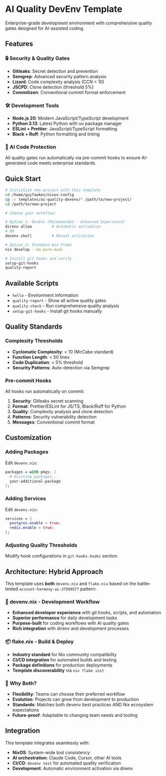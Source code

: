 # AI Quality DevEnv Template

Enterprise-grade development environment with comprehensive quality gates designed for AI-assisted coding.

## Features

### 🔒 Security & Quality Gates
- **Gitleaks**: Secret detection and prevention
- **Semgrep**: Advanced security pattern analysis
- **Lizard**: Code complexity analysis (CCN < 10)
- **JSCPD**: Clone detection (threshold 5%)
- **Commitizen**: Conventional commit format enforcement

### 🛠️ Development Tools
- **Node.js 20**: Modern JavaScript/TypeScript development
- **Python 3.13**: Latest Python with uv package manager
- **ESLint + Prettier**: JavaScript/TypeScript formatting
- **Black + Ruff**: Python formatting and linting

### 🤖 AI Code Protection
All quality gates run automatically via pre-commit hooks to ensure AI-generated code meets enterprise standards.

## Quick Start

```bash
# Initialize new project with this template
cd /home/guyfawkes/nixos-config
cp -r templates/ai-quality-devenv/* /path/to/new-project/
cd /path/to/new-project

# Choose your workflow:

# Option 1: DevEnv (Recommended - Enhanced Experience)
direnv allow         # Automatic activation
# OR
devenv shell         # Manual activation

# Option 2: Standard Nix Flake
nix develop --no-pure-eval

# Install git hooks and verify
setup-git-hooks
quality-report
```

## Available Scripts

- `hello` - Environment information
- `quality-report` - Show all active quality gates
- `quality-check` - Run comprehensive quality analysis
- `setup-git-hooks` - Install git hooks manually

## Quality Standards

### Complexity Thresholds
- **Cyclomatic Complexity**: < 10 (McCabe standard)
- **Function Length**: < 50 lines
- **Code Duplication**: < 5% threshold
- **Security Patterns**: Auto-detection via Semgrep

### Pre-commit Hooks
All hooks run automatically on commit:
1. **Security**: Gitleaks secret scanning
2. **Format**: Prettier/ESLint for JS/TS, Black/Ruff for Python
3. **Quality**: Complexity analysis and clone detection
4. **Patterns**: Security vulnerability detection
5. **Messages**: Conventional commit format

## Customization

### Adding Packages
Edit `devenv.nix`:
```nix
packages = with pkgs; [
  # Existing packages...
  your-additional-package
];
```

### Adding Services
Edit `devenv.nix`:
```nix
services = {
  postgres.enable = true;
  redis.enable = true;
};
```

### Adjusting Quality Thresholds
Modify hook configurations in `git-hooks.hooks` section.

## Architecture: Hybrid Approach

This template uses **both** `devenv.nix` and `flake.nix` based on the battle-tested `account-harmony-ai-37599577` pattern:

### 🔧 **devenv.nix** - Development Workflow
- **Enhanced developer experience** with git hooks, scripts, and automation
- **Superior performance** for daily development tasks
- **Purpose-built** for coding workflows with AI quality gates
- **Rich integration** with direnv and development processes

### 📦 **flake.nix** - Build & Deploy
- **Industry standard** for Nix community compatibility
- **CI/CD integration** for automated builds and testing
- **Package definitions** for production deployments
- **Template discoverability** via `nix flake init`

### 🎯 **Why Both?**
- **Flexibility**: Teams can choose their preferred workflow
- **Evolution**: Projects can grow from development to production
- **Standards**: Matches both devenv best practices AND Nix ecosystem expectations
- **Future-proof**: Adaptable to changing team needs and tooling

## Integration

This template integrates seamlessly with:
- **NixOS**: System-wide tool consistency
- **AI orchestration**: Claude Code, Cursor, other AI tools
- **CI/CD**: `devenv test` for automated quality verification
- **Development**: Automatic environment activation via direnv